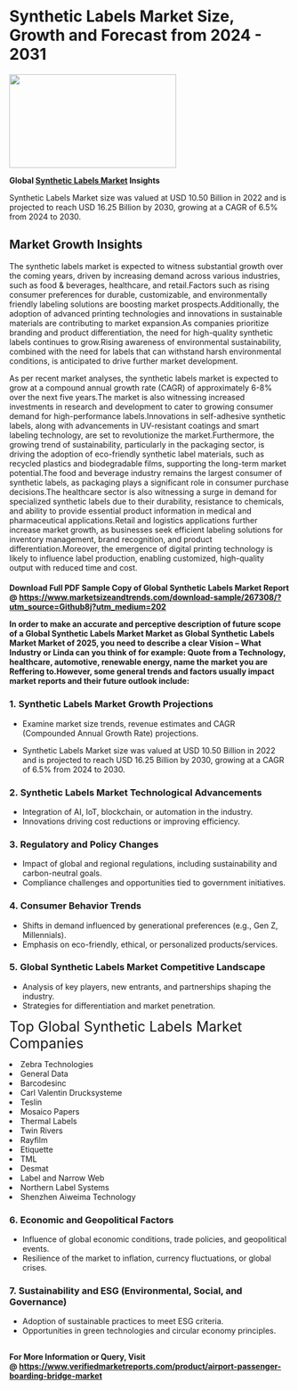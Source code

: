 <H1>Synthetic Labels Market Size, Growth and Forecast from 2024 - 2031</H1><img class="aligncenter size-medium wp-image-584254" src="https://thirdeyenews.in/wp-content/uploads/2024/09/Global-Market-Research-300x168.jpeg" alt="" width="300" height="168" /><p><strong>Global&nbsp;<a href="https://www.marketsizeandtrends.com/download-sample/267308/?utm_source=Github8j?utm_medium=202">Synthetic Labels Market</a> Insights</strong></p><p>Synthetic Labels Market size was valued at USD 10.50 Billion in 2022 and is projected to reach USD 16.25 Billion by 2030, growing at a CAGR of 6.5% from 2024 to 2030.</p><p><h2>Market Growth Insights</h2> <p>The synthetic labels market is expected to witness substantial growth over the coming years, driven by increasing demand across various industries, such as food & beverages, healthcare, and retail.Factors such as rising consumer preferences for durable, customizable, and environmentally friendly labeling solutions are boosting market prospects.Additionally, the adoption of advanced printing technologies and innovations in sustainable materials are contributing to market expansion.As companies prioritize branding and product differentiation, the need for high-quality synthetic labels continues to grow.Rising awareness of environmental sustainability, combined with the need for labels that can withstand harsh environmental conditions, is anticipated to drive further market development.</p> <p>As per recent market analyses, the synthetic labels market is expected to grow at a compound annual growth rate (CAGR) of approximately 6-8% over the next five years.The market is also witnessing increased investments in research and development to cater to growing consumer demand for high-performance labels.Innovations in self-adhesive synthetic labels, along with advancements in UV-resistant coatings and smart labeling technology, are set to revolutionize the market.Furthermore, the growing trend of sustainability, particularly in the packaging sector, is driving the adoption of eco-friendly synthetic label materials, such as recycled plastics and biodegradable films, supporting the long-term market potential.The food and beverage industry remains the largest consumer of synthetic labels, as packaging plays a significant role in consumer purchase decisions.The healthcare sector is also witnessing a surge in demand for specialized synthetic labels due to their durability, resistance to chemicals, and ability to provide essential product information in medical and pharmaceutical applications.Retail and logistics applications further increase market growth, as businesses seek efficient labeling solutions for inventory management, brand recognition, and product differentiation.Moreover, the emergence of digital printing technology is likely to influence label production, enabling customized, high-quality output with reduced time and cost.<h4></p><p><span class=""><strong>Download Full PDF Sample Copy of Global Synthetic Labels Market Report</strong> @ <a href="https://www.marketsizeandtrends.com/download-sample/267308/?utm_source=Github8j?utm_medium=202" target="_blank">https://www.marketsizeandtrends.com/download-sample/267308/?utm_source=Github8j?utm_medium=202</a></span></p><p>In order to make an accurate and perceptive description of future scope of a Global&nbsp;Synthetic Labels Market Market as Global&nbsp;Synthetic Labels Market Market of 2025, you need to describe a clear Vision &ndash; What Industry or Linda can you think of for example: Quote from a Technology, healthcare, automotive, renewable energy, name the market you are Reffering to.However, some general trends and factors usually impact market reports and their future outlook include:</p><h3>1.&nbsp;<strong>Synthetic Labels Market Growth Projections</strong></h3><ul><li>Examine market size trends, revenue estimates and CAGR (Compounded Annual Growth Rate) projections.</li><li><p>Synthetic Labels Market size was valued at USD 10.50 Billion in 2022 and is projected to reach USD 16.25 Billion by 2030, growing at a CAGR of 6.5% from 2024 to 2030.</p></li></ul><h3>2.&nbsp;<strong>Synthetic Labels Market Technological Advancements</strong></h3><ul><li>Integration of AI, IoT, blockchain, or automation in the industry.</li><li>Innovations driving cost reductions or improving efficiency.</li></ul><h3>3.&nbsp;<strong>Regulatory and Policy Changes</strong></h3><ul><li>Impact of global and regional regulations, including sustainability and carbon-neutral goals.</li><li>Compliance challenges and opportunities tied to government initiatives.</li></ul><h3>4.&nbsp;<strong>Consumer Behavior Trends</strong></h3><ul><li>Shifts in demand influenced by generational preferences (e.g., Gen Z, Millennials).</li><li>Emphasis on eco-friendly, ethical, or personalized products/services.</li></ul><h3>5.&nbsp;<strong>Global Synthetic Labels Market Competitive Landscape</strong></h3><ul><li>Analysis of key players, new entrants, and partnerships shaping the industry.</li><li>Strategies for differentiation and market penetration.</li></ul><p data-pm-slice="1 1 []"><span style="color: inherit; font-family: inherit; font-size: 25px;">Top Global Synthetic Labels Market Companies</span></p><div class="" data-test-id=""><p><li>Zebra Technologies</li><li> General Data</li><li> Barcodesinc</li><li> Carl Valentin Drucksysteme</li><li> Teslin</li><li> Mosaico Papers</li><li> Thermal Labels</li><li> Twin Rivers</li><li> Rayfilm</li><li> Etiquette</li><li> TML</li><li> Desmat</li><li> Label and Narrow Web</li><li> Northern Label Systems</li><li> Shenzhen Aiweima Technology</li></p></div><h3>6.&nbsp;<strong>Economic and Geopolitical Factors</strong></h3><ul><li>Influence of global economic conditions, trade policies, and geopolitical events.</li><li>Resilience of the market to inflation, currency fluctuations, or global crises.</li></ul><h3>7.&nbsp;<strong>Sustainability and ESG (Environmental, Social, and Governance)</strong></h3><ul><li>Adoption of sustainable practices to meet ESG criteria.</li><li>Opportunities in green technologies and circular economy principles.</li></ul><h2><strong style="font-size: 14px;">For More Information or Query, Visit @&nbsp;</strong><a style="background-color: #ffffff; font-size: 14px;" href="https://www.marketsizeandtrends.com/report/synthetic-labels-market/" target="_blank">https://www.verifiedmarketreports.com/product/airport-passenger-boarding-bridge-market</a></h2>